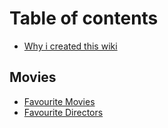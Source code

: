 # Table of contents

* [Why i created this wiki](README.md)

## Movies

* [Favourite Movies](movies/favourite-movies.md)
* [Favourite Directors](movies/favourite-directors.md)

